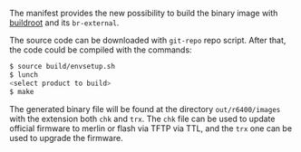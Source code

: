 The manifest provides the new possibility to build the binary image with
[buildroot](https://buildroot.org) and its `br-external`.

The source code can be downloaded with `git-repo` repo script. After that,
the code could be compiled with the commands:

```bash
$ source build/envsetup.sh
$ lunch
<select product to build>
$ make
```

The generated binary file will be found at the directory `out/r6400/images`
with the extension both `chk` and `trx`. The `chk` file can be used to update
official firmware to merlin or flash via TFTP via TTL, and the `trx` one can
be used to upgrade the firmware.

